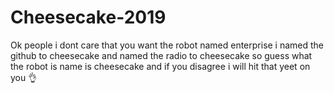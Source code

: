 # Cheesecake-2019
Ok people i dont care that you want the robot named enterprise
i named the github to cheesecake and named the radio to cheesecake
so guess what the robot is name is cheesecake and if you disagree i will hit that yeet on you
👌
